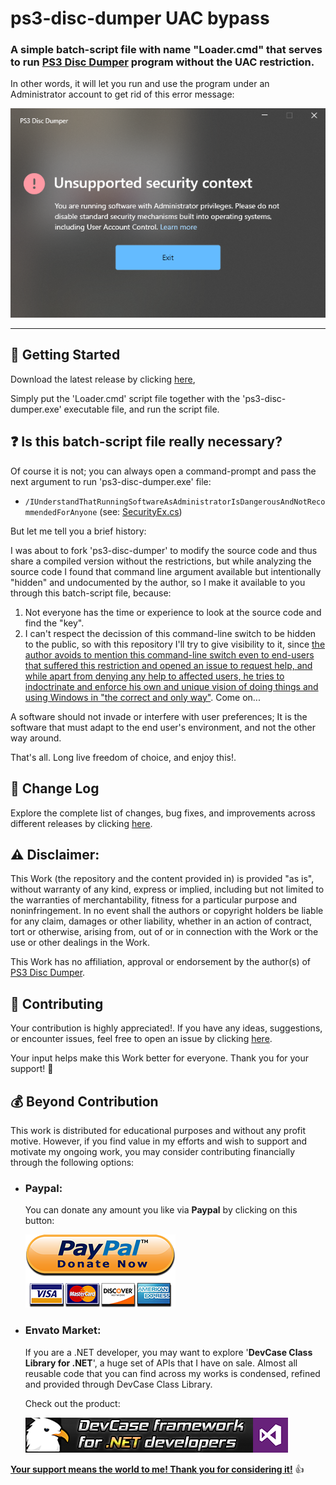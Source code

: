 # ps3-disc-dumper UAC bypass

### A simple batch-script file with name "Loader.cmd" that serves to run [PS3 Disc Dumper](https://github.com/13xforever/ps3-disc-dumper) program without the UAC restriction.

In other words, it will let you run and use the program under an Administrator account to get rid of this error message:

![enter image description here](/Images/error.png)

------------------

## 🤖 Getting Started

Download the latest release by clicking [here](https://github.com/ElektroStudios/ps3-disc-dumper-UAC-bypass/releases/latest),

Simply put the 'Loader.cmd' script file together with the 'ps3-disc-dumper.exe' executable file, and run the script file.

## ❓ Is this batch-script file really necessary?

Of course it is not; you can always open a command-prompt and pass the next argument to run 'ps3-disc-dumper.exe' file: 
 - `/IUnderstandThatRunningSoftwareAsAdministratorIsDangerousAndNotRecommendedForAnyone`
   (see: [SecurityEx.cs](https://github.com/13xforever/ps3-disc-dumper/blob/master/Ps3DiscDumper/Utils/SecurityEx.cs#L16))

But let me tell you a brief history:

I was about to fork 'ps3-disc-dumper' to modify the source code and thus share a compiled version without the restrictions, but while analyzing the source code I found that command line argument available but intentionally "hidden" and undocumented by the author, so I make it available to you through this batch-script file, because: 
1. Not everyone has the time or experience to look at the source code and find the "key".
2. I can't respect the decission of this command-line switch to be hidden to the public, so with this repository I'll try to give visibility to it, since [the author avoids to mention this command-line switch even to end-users that suffered this restriction and opened an issue to request help, and while apart from denying any help to affected users, he tries to indoctrinate and enforce his own and unique vision of doing things and using Windows in "the correct and only way"](https://github.com/13xforever/ps3-disc-dumper/issues/34#issuecomment-1615844934). Come on...

A software should not invade or interfere with user preferences; It is the software that must adapt to the end user's environment, and not the other way around.

That's all. Long live freedom of choice, and enjoy this!.

## 🔄 Change Log

Explore the complete list of changes, bug fixes, and improvements across different releases by clicking [here](/Docs/CHANGELOG.md).

## ⚠️ Disclaimer:

This Work (the repository and the content provided in) is provided "as is", without warranty of any kind, express or implied, including but not limited to the warranties of merchantability, fitness for a particular purpose and noninfringement. In no event shall the authors or copyright holders be liable for any claim, damages or other liability, whether in an action of contract, tort or otherwise, arising from, out of or in connection with the Work or the use or other dealings in the Work.

This Work has no affiliation, approval or endorsement by the author(s) of [PS3 Disc Dumper](https://github.com/13xforever/ps3-disc-dumper).

## 💪 Contributing

Your contribution is highly appreciated!. If you have any ideas, suggestions, or encounter issues, feel free to open an issue by clicking [here](https://github.com/ElektroStudios/ps3-disc-dumper-UAC-bypass/issues/new/choose). 

Your input helps make this Work better for everyone. Thank you for your support! 🚀

## 💰 Beyond Contribution 

This work is distributed for educational purposes and without any profit motive. However, if you find value in my efforts and wish to support and motivate my ongoing work, you may consider contributing financially through the following options:

 - ### Paypal:
    You can donate any amount you like via **Paypal** by clicking on this button:

    [![Donation Account](Images/Paypal_Donate.png)](https://www.paypal.com/cgi-bin/webscr?cmd=_s-xclick&hosted_button_id=E4RQEV6YF5NZY)

 - ### Envato Market:
   If you are a .NET developer, you may want to explore '**DevCase Class Library for .NET**', a huge set of APIs that I have on sale.
   Almost all reusable code that you can find across my works is condensed, refined and provided through DevCase Class Library.

    Check out the product:
    
   [![DevCase Class Library for .NET](Images/DevCase_Banner.png)](https://codecanyon.net/item/elektrokit-class-library-for-net/19260282)

<u>**Your support means the world to me! Thank you for considering it!**</u> 👍
